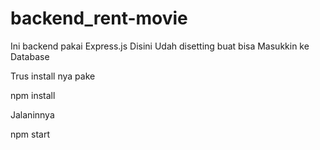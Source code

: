 # backend_rent-movie
Ini backend pakai Express.js
Disini Udah disetting buat bisa Masukkin ke Database

Trus install nya pake

npm install

Jalaninnya 

npm start